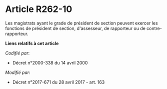# Article R262-10

Les magistrats ayant le grade de président de section peuvent exercer les fonctions de président de section, d'assesseur, de
rapporteur ou de contre-rapporteur.

**Liens relatifs à cet article**

_Codifié par_:

  - Décret n°2000-338 du 14 avril 2000

_Modifié par_:

  - Décret n°2017-671 du 28 avril 2017 - art. 163
